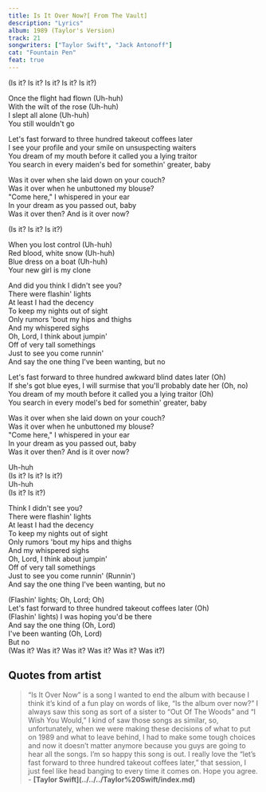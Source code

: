 ```yaml
---
title: Is It Over Now?[ From The Vault]
description: "Lyrics"
album: 1989 (Taylor's Version)
track: 21
songwriters: ["Taylor Swift", "Jack Antonoff"]
cat: "Fountain Pen"
feat: true
---
```


<p className="intro">
(Is it? Is it? Is it? Is it? Is it?) <br />
</p>
<p className="verse-one">
Once the flight had flown (Uh-huh) <br />
With the wilt of the rose (Uh-huh) <br />
I slept all alone (Uh-huh) <br />
You still wouldn't go <br />
</p>
<p className="pre-chorus">
Let's fast forward to three hundred takeout coffees later <br />
I see your profile and your smile on unsuspecting waiters <br />
You dream of my mouth before it called you a lying traitor <br />
You search in every maiden's bed for somethin' greater, baby <br />
</p>
<p className="chorus">
Was it over when she laid down on your couch? <br />
Was it over when he unbuttoned my blouse? <br />
"Come here," I whispered in your ear <br />
In your dream as you passed out, baby <br />
Was it over then? And is it over now? <br />
</p>
<p className="post-chorus">
(Is it? Is it? Is it?) <br />
</p>
<p className="verse-two">
When you lost control (Uh-huh) <br />
Red blood, white snow (Uh-huh) <br />
Blue dress on a boat (Uh-huh) <br />
Your new girl is my clone <br />
</p>
<p className="bridge">
And did you think I didn't see you? <br />
There were flashin' lights <br />
At least I had the decency <br />
To keep my nights out of sight <br />
Only rumors 'bout my hips and thighs <br />
And my whispered sighs <br />
Oh, Lord, I think about jumpin' <br />
Off of very tall somethings <br />
Just to see you come runnin' <br />
And say the one thing I've been wanting, but no <br />
</p>
<p className="pre-chorus">
Let's fast forward to three hundred awkward blind dates later (Oh) <br />
If she's got blue eyes, I will surmise that you'll probably date her (Oh, no) <br />
You dream of my mouth before it called you a lying traitor (Oh) <br />
You search in every model's bed for somethin' greater, baby <br />
</p>
<p className="chorus">
Was it over when she laid down on your couch? <br />
Was it over when he unbuttoned my blouse? <br />
"Come here," I whispered in your ear <br />
In your dream as you passed out, baby <br />
Was it over then? And is it over now? <br />
</p>
<p className="post-chorus">
Uh-huh <br />
(Is it? Is it? Is it?) <br />
Uh-huh <br />
(Is it? Is it?) <br />
</p>
<p className="bridge">
Think I didn't see you? <br />
There were flashin' lights <br />
At least I had the decency <br />
To keep my nights out of sight <br />
Only rumors 'bout my hips and thighs <br />
And my whispered sighs <br />
Oh, Lord, I think about jumpin' <br />
Off of very tall somethings <br />
Just to see you come runnin' (Runnin') <br />
And say the one thing I've been wanting, but no <br />
</p>
<p className="outro">
(Flashin' lights; Oh, Lord; Oh) <br />
Let's fast forward to three hundred takeout coffees later (Oh) <br />
(Flashin' lights) I was hoping you'd be there <br />
And say the one thing (Oh, Lord) <br />
I've been wanting (Oh, Lord) <br />
But no <br />
(Was it? Was it? Was it? Was it? Was it? Was it?) <br />
</p>

## Quotes from artist

<blockquote>
“Is It Over Now” is a song I wanted to end the album with because I think it’s kind of a fun play on words of like, “Is the album over now?” I always saw this song as sort of a sister to “Out Of The Woods” and “I Wish You Would,” I kind of saw those songs as similar, so, unfortunately, when we were making these decisions of what to put on 1989 and what to leave behind, I had to make some tough choices and now it doesn’t matter anymore because you guys are going to hear all the songs. I’m so happy this song is out. I really love the “let’s fast forward to three hundred takeout coffees later,” that session, I just feel like head banging to every time it comes on. Hope you agree.
<br />
- <b> [Taylor Swift](../../../Taylor%20Swift/index.md) </b>
</blockquote>
